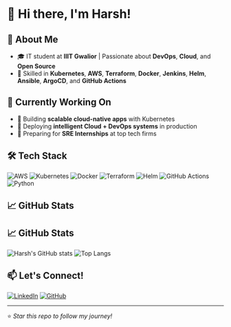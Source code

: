 # 👋 Hi there, I'm Harsh!

## 🚀 About Me
- 🎓 IT student at **IIIT Gwalior** | Passionate about **DevOps**, **Cloud**, and **Open Source**
- 🔧 Skilled in **Kubernetes**, **AWS**, **Terraform**, **Docker**, **Jenkins**, **Helm**, **Ansible**, **ArgoCD**, and **GitHub Actions**

## 💼 Currently Working On
- 🚀 Building **scalable cloud-native apps** with Kubernetes  
- 🤖 Deploying **intelligent Cloud + DevOps systems** in production  
- 🌱 Preparing for **SRE Internships** at top tech firms  

## 🛠️ Tech Stack
![AWS](https://img.shields.io/badge/AWS-orange?style=flat&logo=amazonaws)
![Kubernetes](https://img.shields.io/badge/Kubernetes-blue?style=flat&logo=kubernetes)
![Docker](https://img.shields.io/badge/Docker-2496ED?style=flat&logo=docker)
![Terraform](https://img.shields.io/badge/Terraform-5C4EE5?style=flat&logo=terraform)
![Helm](https://img.shields.io/badge/Helm-0F1689?style=flat&logo=helm)
![GitHub Actions](https://img.shields.io/badge/GitHub_Actions-2088FF?style=flat&logo=githubactions)
![Python](https://img.shields.io/badge/Python-3670A0?style=flat&logo=python)

## 📈 GitHub Stats
<!-- Option A: Safer public version -->
## 📈 GitHub Stats
![Harsh's GitHub stats](https://github-readme-stats.vercel.app/api?username=arshjerry&show_icons=true&theme=radical&count_private=true&hide_border=true&token=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)
![Top Langs](https://github-readme-stats.vercel.app/api/top-langs/?username=arshjerry&layout=compact&theme=radical&token=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)


<!-- Option B: If you deploy your own instance with PAT -->
<!--
![Harsh's GitHub stats](https://your-vercel-app.vercel.app/api?username=arshjerry&show_icons=true&theme=radical&count_private=true&hide_border=true)
![Top Langs](https://your-vercel-app.vercel.app/api/top-langs/?username=arshjerry&layout=compact&theme=radical)
-->

## 📫 Let's Connect!
[![LinkedIn](https://img.shields.io/badge/LinkedIn-blue?style=flat&logo=linkedin)](https://www.linkedin.com/in/jerry008/)
[![GitHub](https://img.shields.io/badge/GitHub-%2312100E.svg?style=flat&logo=github&logoColor=white)](https://github.com/arshjerry)

---

⭐️ *Star this repo to follow my journey!*
